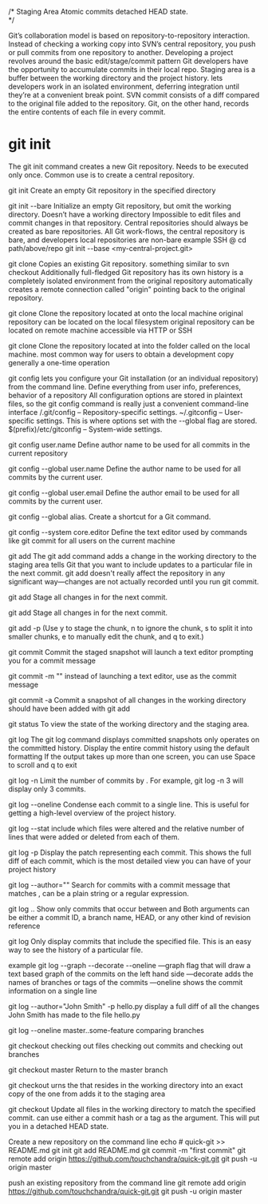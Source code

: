 /*
    Staging Area
    Atomic commits
    detached HEAD state.     
*/

Git’s collaboration model is based on repository-to-repository interaction. 
Instead of checking a working copy into SVN’s central repository, you push or pull commits from one repository to another.
Developing a project revolves around the basic edit/stage/commit pattern
Git developers have the opportunity to accumulate commits in their local repo.
Staging area is a buffer between the working directory and the project history.
lets developers work in an isolated environment, deferring integration until they’re at a convenient break point.
SVN commit consists of a diff compared to the original file added to the repository. Git, on the other hand, records the entire contents of each file in every commit.


# git init
The git init command creates a new Git repository.
Needs to be executed only once.
Common use is to create a central repository.

git init <directory>
Create an empty Git repository in the specified directory

git init --bare <directory>
Initialize an empty Git repository, but omit the working directory. 
Doesn’t have a working directory
Impossible to edit files and commit changes in that repository.
Central repositories should always be created as bare repositories.
All Git work-flows, the central repository is bare, and developers local repositories are non-bare
example
SSH <user>@<host>
cd path/above/repo
git init --base <my-central-project.git>

git clone
Copies an existing Git repository.
something similar to svn checkout
Additionally
full-fledged Git repository
has its own history
is a completely isolated environment from the original repository
automatically creates a remote connection called "origin" pointing back to the original repository.

git clone <repo>
Clone the repository located at <repo> onto the local machine
original repository can be located on the local filesystem
original repository can be located on remote machine accessible via HTTP or SSH

git clone <repo> <directory>
Clone the repository located at <repo> into the folder called <directory> on the local machine.
most common way for users to obtain a development copy
generally a one-time operation

git config
lets you configure your Git installation (or an individual repository) from the command line.
Define everything from user info, preferences, behavior of a repository
All configuration options are stored in plaintext files, so the git config command is really just a convenient command-line interface
<repo>/.git/config – Repository-specific settings.
~/.gitconfig – User-specific settings. This is where options set with the --global flag are stored.
$(prefix)/etc/gitconfig – System-wide settings.

git config user.name <name>
Define author name to be used for all commits in the current repository

git config --global user.name <name>
Define the author name to be used for all commits by the current user.

git config --global user.email <email>
Define the author email to be used for all commits by the current user.

git config --global alias.<alias-name> <git-command>
Create a shortcut for a Git command.

git config --system core.editor <editor>
Define the text editor used by commands like git commit for all users on the current machine


git add
The git add command adds a change in the working directory to the staging area
tells Git that you want to include updates to a particular file in the next commit.
git add doesn't really affect the repository in any significant way—changes are not actually recorded until you run git commit.

git add <file>
Stage all changes in <file> for the next commit.

git add <directory>
Stage all changes in <directory> for the next commit.

git add -p
(Use y to stage the chunk, n to ignore the chunk, s to split it into smaller chunks, e to manually edit the chunk, and q to exit.)

git commit
Commit the staged snapshot
will launch a text editor prompting you for a commit message

git commit -m "<message>"
instead of launching a text editor, use <message> as the commit message

git commit -a
Commit a snapshot of all changes in the working directory
should have been added with git add

git status 
To view the state of the working directory and the staging area.


git log
The git log command displays committed snapshots
only operates on the committed history.
Display the entire commit history using the default formatting
If the output takes up more than one screen, you can use Space to scroll and q to exit


git log -n <limit>
Limit the number of commits by <limit>. For example, git log -n 3 will display only 3 commits.

git log --oneline
Condense each commit to a single line. This is useful for getting a high-level overview of the project history.

git log --stat
include which files were altered and the relative number of lines that were added or deleted from each of them.

git log -p
Display the patch representing each commit.
This shows the full diff of each commit, which is the most detailed view you can have of your project history

git log --author="<pattern>"
Search for commits with a commit message that matches <pattern>, 
can be a plain string or a regular expression.

git log <since>..<until>
Show only commits that occur between <since> and <until>
Both arguments can be either a commit ID, a branch name, HEAD, or any other kind of revision reference

git log <file>
Only display commits that include the specified file. This is an easy way to see the history of a particular file.

example
git log --graph --decorate --oneline
—graph flag that will draw a text based graph of the commits on the left hand side
—decorate adds the names of branches or tags of the commits
—oneline shows the commit information on a single line

git log --author="John Smith" -p hello.py
display a full diff of all the changes John Smith has made to the file hello.py

git log --oneline master..some-feature
comparing branches

git checkout
checking out files
checking out commits and 
checking out branches

git checkout master
Return to the master branch

git checkout <commit> <file>
urns the <file> that resides in the working directory into an exact copy of the one from <commit>
adds it to the staging area

git checkout <commit>
Update all files in the working directory to match the specified commit. 
can use either a commit hash or a tag as the <commit> argument. 
This will put you in a detached HEAD state.
















Create a new repository on the command line
echo # quick-git >> README.md
git init
git add README.md
git commit -m "first commit"
git remote add origin https://github.com/touchchandra/quick-git.git
git push -u origin master

push an existing repository from the command line
git remote add origin https://github.com/touchchandra/quick-git.git
git push -u origin master


